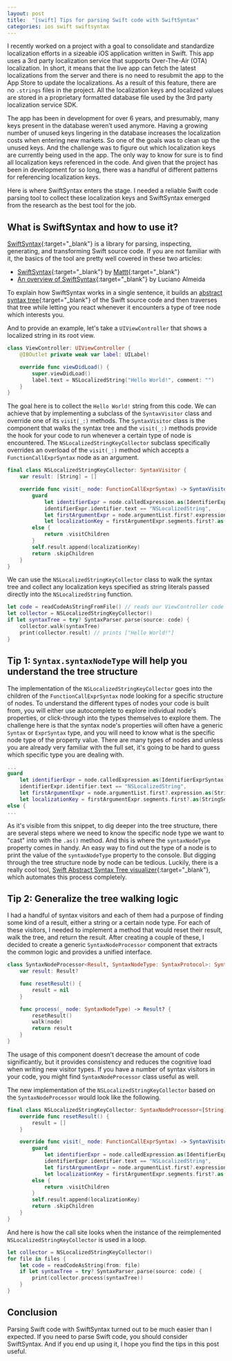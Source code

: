```yaml
---
layout: post
title:  "[swift] Tips for parsing Swift code with SwiftSyntax"
categories: ios swift swiftsyntax
---
```


I recently worked on a project with a goal to consolidate and standardize localization efforts in a sizeable iOS application written in Swift. This app uses a 3rd party localization service that supports Over-The-Air (OTA) localization. In short, it means that the live app can fetch the latest localizations from the server and there is no need to resubmit the app to the App Store to update the localizations. As a result of this feature, there are no `.strings` files in the project. All the localization keys and localized values are stored in a proprietary formatted database file used by the 3rd party localization service SDK.

The app has been in development for over 6 years, and presumably, many keys present in the database weren’t used anymore. Having a growing number of unused keys lingering in the database increases the localization costs when entering new markets. So one of the goals was to clean up the unused keys. And the challenge was to figure out which localization keys are currently being used in the app. The only way to know for sure is to find all localization keys referenced in the code. And given that the project has been in development for so long, there was a handful of different patterns for referencing localization keys.

Here is where SwiftSyntax enters the stage. I needed a reliable Swift code parsing tool to collect these localization keys and SwiftSyntax emerged from the research as the best tool for the job.

What is SwiftSyntax and how to use it?
--------------------------------------

 [SwiftSyntax](https://github.com/apple/swift-syntax){:target="_blank"}<!-- markup clean_ --> is a library for parsing, inspecting, generating, and transforming Swift source code. If you are not familiar with it, the basics of the tool are pretty well covered in these two articles:
* [Swift​Syntax](https://nshipster.com/swiftsyntax/){:target="_blank"}<!-- markup clean_ --> by [Mattt](https://twitter.com/mattt){:target="_blank"}<!-- markup clean_ -->
* [An overview of SwiftSyntax](https://medium.com/@lucianoalmeida1/an-overview-of-swiftsyntax-cf1ae6d53494){:target="_blank"}<!-- markup clean_ --> by Luciano Almeida

To explain how SwiftSyntax works in a single sentence, it builds an [abstract syntax tree](https://en.wikipedia.org/wiki/Abstract_syntax_tree){:target="_blank"}<!-- markup clean_ --> of the Swift source code and then traverses that tree while letting you react whenever it encounters a type of tree node which interests you.

And to provide an example, let's take a `UIViewController` that shows a localized string in its root view.

```swift
class ViewController: UIViewController {
    @IBOutlet private weak var label: UILabel!

    override func viewDidLoad() {
        super.viewDidLoad()
        label.text = NSLocalizedString("Hello World!", comment: "")
    }
}
```

The goal here is to collect the `Hello World!` string from this code. We can achieve that by implementing a subclass of the `SyntaxVisitor` class and override one of its `visit(_:)` methods. The `SyntaxVisitor` class is the component that walks the syntax tree and the `visit(_:)` methods provide the hook for your code to run whenever a certain type of node is encountered. The `NSLocalizedStringKeyCollector` subclass specifically overrides an overload of the `visit(_:)` method which accepts a `FunctionCallExprSyntax` node as an argument.

```swift
final class NSLocalizedStringKeyCollector: SyntaxVisitor {
    var result: [String] = []

    override func visit(_ node: FunctionCallExprSyntax) -> SyntaxVisitorContinueKind {
        guard
            let identifierExpr = node.calledExpression.as(IdentifierExprSyntax.self),
            identifierExpr.identifier.text == "NSLocalizedString",
            let firstArgumentExpr = node.argumentList.first?.expression.as(StringLiteralExprSyntax.self),
            let localizationKey = firstArgumentExpr.segments.first?.as(StringSegmentSyntax.self)?.description
        else {
            return .visitChildren
        }
        self.result.append(localizationKey)
        return .skipChildren
    }
}
```

We can use the `NSLocalizedStringKeyCollector` class to walk the syntax tree and collect any localization keys specified as string literals passed directly into the `NSLocalizedString` function.

```swift
let code = readCodeAsStringFromFile() // reads our ViewController code from a swift file
let collector = NSLocalizedStringKeyCollector()
if let syntaxTree = try? SyntaxParser.parse(source: code) {
    collector.walk(syntaxTree)
    print(collector.result) // prints ["Hello World!"]
}
```

Tip 1: `Syntax.syntaxNodeType` will help you understand the tree structure
--------------------------------------------------------------------------------

The implementation of the `NSLocalizedStringKeyCollector` goes into the children of the `FunctionCallExprSyntax` node looking for a specific structure of nodes. To understand the different types of nodes your code is built from, you will either use autocomplete to explore individual node's properties, or click-through into the types themselves to explore them. The challenge here is that the syntax node's properties will often have a generic `Syntax` or `ExprSyntax` type, and you will need to know what is the specific node type of the property value. There are many types of nodes and unless you are already very familiar with the full set, it's going to be hard to guess which specific type you are dealing with.

```swift
...
guard
    let identifierExpr = node.calledExpression.as(IdentifierExprSyntax.self),
    identifierExpr.identifier.text == "NSLocalizedString",
    let firstArgumentExpr = node.argumentList.first?.expression.as(StringLiteralExprSyntax.self),
    let localizationKey = firstArgumentExpr.segments.first?.as(StringSegmentSyntax.self)?.description
else {
...
```

As it's visible from this snippet, to dig deeper into the tree structure, there are several steps where we need to know the specific node type we want to "cast" into with the `.as()` method. And this is where the `syntaxNodeType` property comes in handy. An easy way to find out the type of a node is to print the value of the `syntaxNodeType` property to the console. But digging through the tree structure node by node can be tedious. Luckily, there is a really cool tool, [Swift Abstract Syntax Tree visualizer](https://swift-ast-explorer.com/){:target="_blank"}<!-- markup clean_ -->, which automates this process completely.

Tip 2: Generalize the tree walking logic
----------------------------------------

I had a handful of syntax visitors and each of them had a purpose of finding some kind of a result, either a string or a certain node type. For each of these visitors, I needed to implement a method that would reset their result, walk the tree, and return the result. After creating a couple of these, I decided to create a generic `SyntaxNodeProcessor` component that extracts the common logic and provides a unified interface.

```swift
class SyntaxNodeProcessor<Result, SyntaxNodeType: SyntaxProtocol>: SyntaxVisitor {
    var result: Result?

    func resetResult() {
        result = nil
    }

    func process(_ node: SyntaxNodeType) -> Result? {
        resetResult()
        walk(node)
        return result
    }
}
```

The usage of this component doesn't decrease the amount of code significantly, but it provides consistency and reduces the cognitive load when writing new visitor types. If you have a number of syntax visitors in your code, you might find `SyntaxNodeProcessor` class useful as well.

The new implementation of the `NSLocalizedStringKeyCollector` based on the `SyntaxNodeProcessor` would look like the following.

```swift
final class NSLocalizedStringKeyCollector: SyntaxNodeProcessor<[String], SourceFileSyntax> {
    override func resetResult() {
        result = []
    }

    override func visit(_ node: FunctionCallExprSyntax) -> SyntaxVisitorContinueKind {
        guard
            let identifierExpr = node.calledExpression.as(IdentifierExprSyntax.self),
            identifierExpr.identifier.text == "NSLocalizedString",
            let firstArgumentExpr = node.argumentList.first?.expression.as(StringLiteralExprSyntax.self),
            let localizationKey = firstArgumentExpr.segments.first?.as(StringSegmentSyntax.self)?.description
        else {
            return .visitChildren
        }
        self.result.append(localizationKey)
        return .skipChildren
    }
}
```

And here is how the call site looks when the instance of the reimplemented `NSLocalizedStringKeyCollector` is used in a loop.

```swift
let collector = NSLocalizedStringKeyCollector()
for file in files {
    let code = readCodeAsString(from: file)
    if let syntaxTree = try? SyntaxParser.parse(source: code) {
        print(collector.process(syntaxTree))
    }
}
```

Conclusion
-------
Parsing Swift code with SwiftSyntax turned out to be much easier than I expected. If you need to parse Swift code, you should consider SwiftSyntax. And if you end up using it, I hope you find the tips in this post useful.



